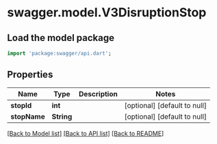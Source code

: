 # swagger.model.V3DisruptionStop

## Load the model package
```dart
import 'package:swagger/api.dart';
```

## Properties
Name | Type | Description | Notes
------------ | ------------- | ------------- | -------------
**stopId** | **int** |  | [optional] [default to null]
**stopName** | **String** |  | [optional] [default to null]

[[Back to Model list]](../README.md#documentation-for-models) [[Back to API list]](../README.md#documentation-for-api-endpoints) [[Back to README]](../README.md)

